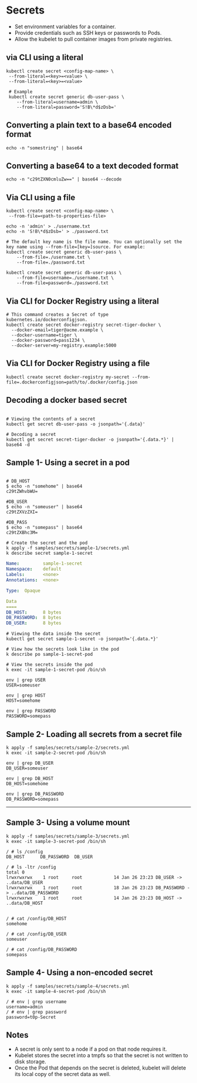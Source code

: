 # Secrets

* Set environment variables for a container.
* Provide credentials such as SSH keys or passwords to Pods.
* Allow the kubelet to pull container images from private registries.

## via CLI using a literal
```shell
kubectl create secret <config-map-name> \
 --from-literal=<key>=<value> \
 --from-literal=<key>=<value> 
 
 # Example
 kubectl create secret generic db-user-pass \
    --from-literal=username=admin \
    --from-literal=password='S!B\*d$zDsb='
```

## Converting a plain text to a base64 encoded format
```shell
echo -n "somestring" | base64
```

## Converting a base64 to a text decoded format
```shell
echo -n "c29tZXN0cmluZw==" | base64 --decode
```

## Via CLI using a file
```shell
kubectl create secret <config-map-name> \
 --from-file=<path-to-properties-file>
 
echo -n 'admin' > ./username.txt
echo -n 'S!B\*d$zDsb=' > ./password.txt

# The default key name is the file name. You can optionally set the key name using --from-file=[key=]source. For example:
kubectl create secret generic db-user-pass \
    --from-file=./username.txt \
    --from-file=./password.txt
    
kubectl create secret generic db-user-pass \
    --from-file=username=./username.txt \
    --from-file=password=./password.txt
```

## Via CLI for Docker Registry using a literal
```shell
# This command creates a Secret of type kubernetes.io/dockerconfigjson.
kubectl create secret docker-registry secret-tiger-docker \
  --docker-email=tiger@acme.example \
  --docker-username=tiger \
  --docker-password=pass1234 \
  --docker-server=my-registry.example:5000
```

## Via CLI for Docker Registry using a file
```shell
kubectl create secret docker-registry my-secret --from-file=.dockerconfigjson=path/to/.docker/config.json
```


## Decoding a docker based secret

```shell

# Viewing the contents of a secret
kubectl get secret db-user-pass -o jsonpath='{.data}'

# Decoding a secret
kubectl get secret secret-tiger-docker -o jsonpath='{.data.*}' | base64 -d
```

## Sample 1- Using a secret in a pod

```shell

# DB_HOST
$ echo -n "somehome" | base64
c29tZWhvbWU=

#DB_USER
$ echo -n "someuser" | base64
c29tZXVzZXI=

#DB_PASS
$ echo -n "somepass" | base64
c29tZXBhc3M=

# Create the secret and the pod
k apply -f samples/secrets/sample-1/secrets.yml
k describe secret sample-1-secret
```

```yaml
Name:         sample-1-secret
Namespace:    default
Labels:       <none>
Annotations:  <none>

Type:  Opaque

Data
====
DB_HOST:      8 bytes
DB_PASSWORD:  8 bytes
DB_USER:      8 bytes
```

```shell
# Viewing the data inside the secret
kubectl get secret sample-1-secret -o jsonpath='{.data.*}'

# View how the secrets look like in the pod
k describe po sample-1-secret-pod 

# View the secrets inside the pod
k exec -it sample-1-secret-pod /bin/sh

env | grep USER
USER=someuser

env | grep HOST
HOST=somehome

env | grep PASSWORD
PASSWORD=somepass

```
## Sample 2- Loading all secrets from a secret file

```shell
k apply -f samples/secrets/sample-2/secrets.yml
k exec -it sample-2-secret-pod /bin/sh

env | grep DB_USER
DB_USER=someuser

env | grep DB_HOST
DB_HOST=somehome

env | grep DB_PASSWORD
DB_PASSWORD=somepass
```

---

## Sample 3- Using a volume mount

```shell
k apply -f samples/secrets/sample-3/secrets.yml
k exec -it sample-3-secret-pod /bin/sh

/ # ls /config
DB_HOST      DB_PASSWORD  DB_USER

/ # ls -ltr /config
total 0
lrwxrwxrwx    1 root     root            14 Jan 26 23:23 DB_USER -> ..data/DB_USER
lrwxrwxrwx    1 root     root            18 Jan 26 23:23 DB_PASSWORD -> ..data/DB_PASSWORD
lrwxrwxrwx    1 root     root            14 Jan 26 23:23 DB_HOST -> ..data/DB_HOST


/ # cat /config/DB_HOST
somehome

/ # cat /config/DB_USER
someuser

/ # cat /config/DB_PASSWORD
somepass
```

## Sample 4- Using a non-encoded secret
```shell
k apply -f samples/secrets/sample-4/secrets.yml
k exec -it sample-4-secret-pod /bin/sh

/ # env | grep username
username=admin
/ # env | grep password
password=t0p-Secret

```

## Notes

* A secret is only sent to a node if a pod on that node requires it.
* Kubelet stores the secret into a tmpfs so that the secret is not written to disk storage.
* Once the Pod that depends on the secret is deleted, kubelet will delete its local copy of the secret data as well.